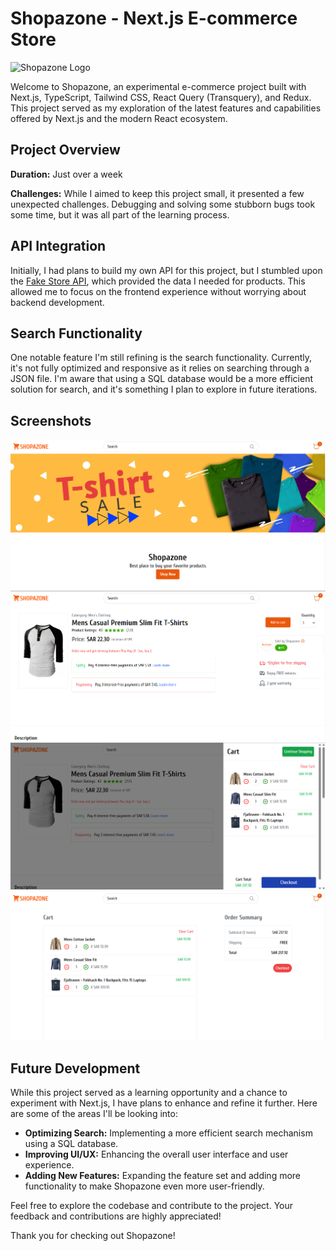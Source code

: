 # Shopazone - Next.js E-commerce Store

![Shopazone Logo]('./public/logo.png') 

Welcome to Shopazone, an experimental e-commerce project built with Next.js, TypeScript, Tailwind CSS, React Query (Transquery), and Redux. This project served as my exploration of the latest features and capabilities offered by Next.js and the modern React ecosystem.

## Project Overview

**Duration:** Just over a week

**Challenges:** While I aimed to keep this project small, it presented a few unexpected challenges. Debugging and solving some stubborn bugs took some time, but it was all part of the learning process.

## API Integration

Initially, I had plans to build my own API for this project, but I stumbled upon the [Fake Store API](https://fakestoreapi.com/docs), which provided the data I needed for products. This allowed me to focus on the frontend experience without worrying about backend development.

## Search Functionality

One notable feature I'm still refining is the search functionality. Currently, it's not fully optimized and responsive as it relies on searching through a JSON file. I'm aware that using a SQL database would be a more efficient solution for search, and it's something I plan to explore in future iterations.

## Screenshots

<!-- Replace these with links to your project screenshots -->
![Shopazone Screenshot 1](./landing-page.png)
![Shopazone Screenshot 2](./product-page.png)
![Shopazone Screenshot 2](./cart.png)
![Shopazone Screenshot 2](./checkout.png)

## Future Development

While this project served as a learning opportunity and a chance to experiment with Next.js, I have plans to enhance and refine it further. Here are some of the areas I'll be looking into:

- **Optimizing Search:** Implementing a more efficient search mechanism using a SQL database.
- **Improving UI/UX:** Enhancing the overall user interface and user experience.
- **Adding New Features:** Expanding the feature set and adding more functionality to make Shopazone even more user-friendly.

Feel free to explore the codebase and contribute to the project. Your feedback and contributions are highly appreciated!

Thank you for checking out Shopazone!
